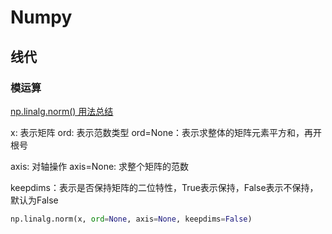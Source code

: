 # Numpy

## 线代

### 模运算

[np.linalg.norm() 用法总结](https://blog.csdn.net/silent1cat/article/details/120811844)

x: 表示矩阵
ord: 表示范数类型
ord=None：表示求整体的矩阵元素平方和，再开根号

axis: 对轴操作
axis=None: 求整个矩阵的范数

keepdims：表示是否保持矩阵的二位特性，True表示保持，False表示不保持，默认为False

```python
np.linalg.norm(x, ord=None, axis=None, keepdims=False)
```